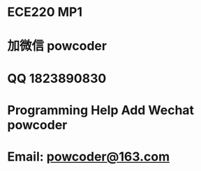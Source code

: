 # ECE220 MP1
# 加微信 powcoder

# QQ 1823890830

# Programming Help Add Wechat powcoder

# Email: powcoder@163.com

